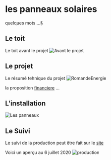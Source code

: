 # les panneaux solaires

quelques mots ...§

## Le toit
Le toit avant le projet
![Avant le projet](images/ToitDu52.png)

## Le projet
Le résumé tehnique du projet ![RomandeEnergie](images/AspectTechnique.jpg)

la proposition [financiere](Photo-Voltaique-projet.pdf) ...

## L'installation

![Les panneaux ](images/Agencementpanneaux.png)

## Le Suivi

Le suivi de la production peut être fait sur le [site](https://monitoring.solaredge.com/solaredge-web/p/login?locale=fr_FR)

Voici un aperçu au 6 juillet 2020
![production](images/Suivi-production.png)






